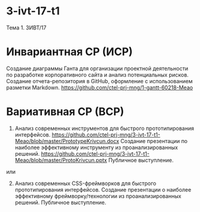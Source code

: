 # 3-ivt-17-t1
Тема 1. 3ИВТ/17
# Инвариантная СР (ИСР)
Создание диаграммы Ганта для организации проектной деятельности по разработке корпоративного сайта и анализ потенциальных рисков. 
Создание отчета-репозитория в GitHub, оформление с использованием разметки Markdown.
https://github.com/ctel-prj-mng/1-gantt-60218-Meao

# Вариативная СР (ВСР)

1. Анализ современных инструментов для быстрого прототипирования интерфейсов. 
https://github.com/ctel-prj-mng/3-ivt-17-t1-Meao/blob/master/PrototypeKrivcun.docx
Создание презентации по наиболее эффективному инструменту из проанализированных решений. 
https://github.com/ctel-prj-mng/3-ivt-17-t1-Meao/blob/master/ProtoKrivcun.pptx
Публичное выступление. 	

или

2. Анализ современных CSS-фреймворков для быстрого прототипирования интерфейсов. Создание презентации о наиболее эффективному фреймворку/технологии из проанализированных решений. Публичное выступление. 
